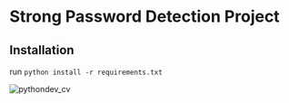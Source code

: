 # Strong Password Detection Project

## Installation
run `python install -r requirements.txt`

![pythondev_cv](https://github.com/ozavinoyi/Strong-Password-Detection-Project/assets/46389749/12bd59d2-f6d9-48b3-93e4-bd774626cf18.png)
